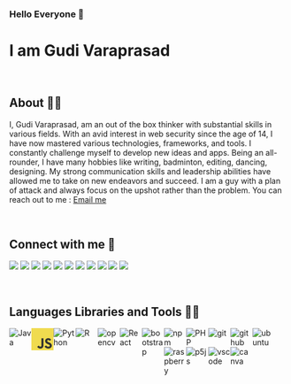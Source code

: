 ### Hello Everyone 👋
# I am Gudi Varaprasad 

<br />

## About 👨‍🎓

I, Gudi Varaprasad, am an out of the box thinker with substantial skills in various fields. With an avid interest in web security since the age of 14, I have now mastered various technologies, frameworks, and tools. I constantly challenge myself to develop new ideas and apps. Being an all-rounder, I have many hobbies like writing, badminton, editing, dancing, designing. My strong communication skills and leadership abilities have allowed me to take on new endeavors and succeed. I am a guy with a plan of attack and always focus on the upshot rather than the problem. You can reach out to me : [Email me](mailto:gudi.varaprasad@gmail.com)

<br />

## Connect with **me** 🔗

[<img height="40" src="https://www.vectorlogo.zone/logos/linkedin/linkedin-icon.svg" />](https://www.linkedin.com/in/varaprasad-gudi-0007b4129/)
[<img height="40" src="https://www.vectorlogo.zone/logos/twitter/twitter-icon.svg" />](https://twitter.com/Gudi_Varaprasad)
[<img height="40" src="https://www.vectorlogo.zone/logos/instagram/instagram-icon.svg" />](https://www.instagram.com/crypto._kid/)
[<img height="40" src="https://www.vectorlogo.zone/logos/facebook/facebook-icon.svg" />](https://www.facebook.com/Varaprasad.Gudi/)
[<img height="40" src="https://www.vectorlogo.zone/logos/gmail/gmail-icon.svg" />](mailto:gudi.varaprasad@gmail.com)
[<img height="40" src="https://www.vectorlogo.zone/logos/youtube/youtube-icon.svg" />](https://www.youtube.com/channel/UCR2gr-sBjqnH0gW-Ca6i7Hw?view_as=subscriber)
[<img height="40" src="https://www.vectorlogo.zone/logos/devto/devto-icon.svg" />](https://dev.to/varaprasad_gudi)
[<img height="40" src="https://img.icons8.com/fluent/452/project.png" />](https://gudivaraprasad.github.io/Projects/)
[<img height="40" src="https://www.vectorlogo.zone/logos/stackoverflow/stackoverflow-icon.svg" />](https://stackoverflow.com/users/13885645/gudi-varaprasad)
[<img height="40" src="https://hrcdn.net/community-frontend/assets/favicon-ddc852f75a.png" />](https://www.hackerrank.com/gudi_varaprasad)
[<img height="40" src="https://www.vectorlogo.zone/logos/quora/quora-icon.svg" />](https://www.quora.com/profile/Gudi-Varaprasad)

<br />

## Languages Libraries and Tools 👨‍💻

<img align="left" alt="Java" width="40px" src="https://www.vectorlogo.zone/logos/java/java-icon.svg" />
<img align="left" alt="JS" width="40px" src="https://raw.githubusercontent.com/github/explore/80688e429a7d4ef2fca1e82350fe8e3517d3494d/topics/javascript/javascript.png" />
<img align="left" alt="Python" width="40px" src="https://www.vectorlogo.zone/logos/python/python-icon.svg" />
<img align="left" alt="R" width="40px" src="https://www.vectorlogo.zone/logos/r-project/r-project-official.svg" />
<img align="left" alt="opencv" width="40px" src="https://www.vectorlogo.zone/logos/opencv/opencv-icon.svg" />
<img align="left" alt="React" width="40px" src="https://www.vectorlogo.zone/logos/reactjs/reactjs-icon.svg" />
<img align="left" alt="bootstrap" width="40px" src="https://www.vectorlogo.zone/logos/getbootstrap/getbootstrap-icon.svg" />
<img align="left" alt="npm" width="40px" src="https://www.vectorlogo.zone/logos/nodejs/nodejs-icon.svg" />
<img align="left" alt="PHP" width="40px" src="https://www.vectorlogo.zone/logos/php/php-icon.svg" />
<img align="left" alt="git" width="40px" src="https://www.vectorlogo.zone/logos/git-scm/git-scm-icon.svg" />
<img align="left" alt="github" width="40px" src="https://www.vectorlogo.zone/logos/github/github-tile.svg" />
<img align="left" alt="ubuntu" width="40px" src="https://www.vectorlogo.zone/logos/ubuntu/ubuntu-icon.svg" />
<img align="left" alt="raspberry" width="40px" src="https://www.vectorlogo.zone/logos/raspberrypi/raspberrypi-icon.svg" />
<img align="left" alt="p5js" width="40px" src="https://p5js.org/assets/img/p5js.svg" />
<img align="left" alt="vscode" width="40px" src="https://www.vectorlogo.zone/logos/visualstudio_code/visualstudio_code-icon.svg" />
<img align="left" alt="canva" width="40px" src="https://www.vectorlogo.zone/logos/canva/canva-icon.svg" />

<br />

